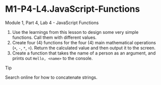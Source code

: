 # M1-P4-L4.JavaScript-Functions
Module 1, Part 4, Lab 4 - JavaScript Functions

1. Use the learnings from this lesson to design some very simple functions. Call them with different values.
2. Create four (4) functions for the four (4) main mathematical operations (`+`, `-`, `*`, `÷`). Return the calculated value and then output it to the screen.
3. Create a function that takes the name of a person as an argument, and prints out `Hello, <name>` to the console.

  > [!TIP]
  > Search online for how to concatenate strings.
